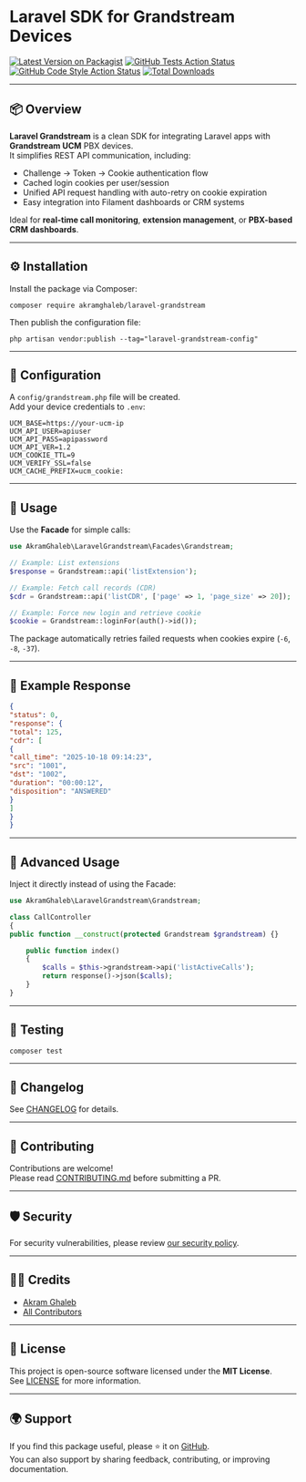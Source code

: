 # Laravel SDK for Grandstream Devices

[![Latest Version on Packagist](https://img.shields.io/packagist/v/akramghaleb/laravel-grandstream.svg?style=flat-square)](https://packagist.org/packages/akramghaleb/laravel-grandstream)
[![GitHub Tests Action Status](https://img.shields.io/github/actions/workflow/status/akramghaleb/laravel-grandstream/run-tests.yml?branch=main&label=tests&style=flat-square)](https://github.com/akramghaleb/laravel-grandstream/actions?query=workflow%3Arun-tests+branch%3Amain)
[![GitHub Code Style Action Status](https://img.shields.io/github/actions/workflow/status/akramghaleb/laravel-grandstream/fix-php-code-style-issues.yml?branch=main&label=code%20style&style=flat-square)](https://github.com/akramghaleb/laravel-grandstream/actions?query=workflow%3A"Fix+PHP+code+style+issues"+branch%3Amain)
[![Total Downloads](https://img.shields.io/packagist/dt/akramghaleb/laravel-grandstream.svg?style=flat-square)](https://packagist.org/packages/akramghaleb/laravel-grandstream)

---

## 📦 Overview

**Laravel Grandstream** is a clean SDK for integrating Laravel apps with **Grandstream UCM** PBX devices.  
It simplifies REST API communication, including:

- Challenge → Token → Cookie authentication flow
- Cached login cookies per user/session
- Unified API request handling with auto-retry on cookie expiration
- Easy integration into Filament dashboards or CRM systems

Ideal for **real-time call monitoring**, **extension management**, or **PBX-based CRM dashboards**.

---

## ⚙️ Installation

Install the package via Composer:

```
composer require akramghaleb/laravel-grandstream
```

Then publish the configuration file:

```
php artisan vendor:publish --tag="laravel-grandstream-config"
```

---

## 🔧 Configuration

A `config/grandstream.php` file will be created.  
Add your device credentials to `.env`:

```
UCM_BASE=https://your-ucm-ip
UCM_API_USER=apiuser
UCM_API_PASS=apipassword
UCM_API_VER=1.2
UCM_COOKIE_TTL=9
UCM_VERIFY_SSL=false
UCM_CACHE_PREFIX=ucm_cookie:
```

---

## 🚀 Usage

Use the **Facade** for simple calls:

```php
use AkramGhaleb\LaravelGrandstream\Facades\Grandstream;

// Example: List extensions
$response = Grandstream::api('listExtension');

// Example: Fetch call records (CDR)
$cdr = Grandstream::api('listCDR', ['page' => 1, 'page_size' => 20]);

// Example: Force new login and retrieve cookie
$cookie = Grandstream::loginFor(auth()->id());
```

The package automatically retries failed requests when cookies expire (`-6`, `-8`, `-37`).

---

## 🧩 Example Response

```json
{
"status": 0,
"response": {
"total": 125,
"cdr": [
{
"call_time": "2025-10-18 09:14:23",
"src": "1001",
"dst": "1002",
"duration": "00:00:12",
"disposition": "ANSWERED"
}
]
}
}
```

---

## 🧱 Advanced Usage

Inject it directly instead of using the Facade:

```php
use AkramGhaleb\LaravelGrandstream\Grandstream;

class CallController
{
public function __construct(protected Grandstream $grandstream) {}

    public function index()
    {
        $calls = $this->grandstream->api('listActiveCalls');
        return response()->json($calls);
    }
}
```

---

## 🧪 Testing

```
composer test
```

---

## 📝 Changelog

See [CHANGELOG](CHANGELOG.md) for details.

---

## 🤝 Contributing

Contributions are welcome!  
Please read [CONTRIBUTING.md](CONTRIBUTING.md) before submitting a PR.

---

## 🛡️ Security

For security vulnerabilities, please review [our security policy](../../security/policy).

---

## 👨‍💻 Credits

- [Akram Ghaleb](https://github.com/akramghaleb)
- [All Contributors](../../contributors)

---

## 📄 License

This project is open-source software licensed under the **MIT License**.  
See [LICENSE](LICENSE.md) for more information.

---

## 🌍 Support

If you find this package useful, please ⭐ it on [GitHub](https://github.com/akramghaleb/laravel-grandstream).  
You can also support by sharing feedback, contributing, or improving documentation.
